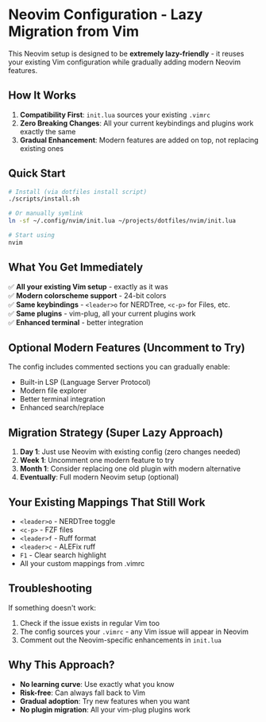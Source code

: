# Neovim Configuration - Lazy Migration from Vim

This Neovim setup is designed to be **extremely lazy-friendly** - it reuses your existing Vim configuration while gradually adding modern Neovim features.

## How It Works

1. **Compatibility First**: `init.lua` sources your existing `.vimrc`
2. **Zero Breaking Changes**: All your current keybindings and plugins work exactly the same
3. **Gradual Enhancement**: Modern features are added on top, not replacing existing ones

## Quick Start

```bash
# Install (via dotfiles install script)
./scripts/install.sh

# Or manually symlink
ln -sf ~/.config/nvim/init.lua ~/projects/dotfiles/nvim/init.lua

# Start using
nvim
```

## What You Get Immediately

✅ **All your existing Vim setup** - exactly as it was  
✅ **Modern colorscheme support** - 24-bit colors  
✅ **Same keybindings** - `<leader>o` for NERDTree, `<c-p>` for Files, etc.  
✅ **Same plugins** - vim-plug, all your current plugins work  
✅ **Enhanced terminal** - better integration  

## Optional Modern Features (Uncomment to Try)

The config includes commented sections you can gradually enable:

- Built-in LSP (Language Server Protocol)
- Modern file explorer 
- Better terminal integration
- Enhanced search/replace

## Migration Strategy (Super Lazy Approach)

1. **Day 1**: Just use Neovim with existing config (zero changes needed)
2. **Week 1**: Uncomment one modern feature to try
3. **Month 1**: Consider replacing one old plugin with modern alternative
4. **Eventually**: Full modern Neovim setup (optional)

## Your Existing Mappings That Still Work

- `<leader>o` - NERDTree toggle
- `<c-p>` - FZF files
- `<leader>f` - Ruff format
- `<leader>c` - ALEFix ruff
- `F1` - Clear search highlight
- All your custom mappings from .vimrc

## Troubleshooting

If something doesn't work:
1. Check if the issue exists in regular Vim too
2. The config sources your `.vimrc` - any Vim issue will appear in Neovim
3. Comment out the Neovim-specific enhancements in `init.lua`

## Why This Approach?

- **No learning curve**: Use exactly what you know
- **Risk-free**: Can always fall back to Vim
- **Gradual adoption**: Try new features when you want
- **No plugin migration**: All your vim-plug plugins work